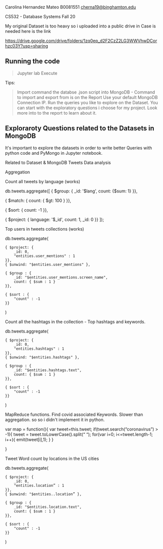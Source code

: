 
Carolina Hernandez Mateo
B0081551
cherna19@binghamton.edu





CS532 - Database Systems Fall 20


My original Dataset is too heavy so i uploaded into a public drive in Case is needed here is the link

https://drive.google.com/drive/folders/1zq0ep_d2F2CzZ2LG3WWVhwDCorhzc03Y?usp=sharing


## Running the code

> Jupyter lab
> Execute


Tips:

> Import command  the databse .json script into MongoDB  - Command to import and export from is on the Report
>  Use your default MongoDB Connection IP.
>Run the queries you like to explore on the Dataset. You can start with the exploratory questions i choose for my project. Look more into to the report to learn about it.


## Exploraroty Questions related to the Datasets in MongoDB

It's important to explore the datasets in order to write better Queries with python code and PyMongo in Jupyter notebook.

Related to Dataset & MongoDB Tweets Data analysis

Aggregation

Count all tweets by language (works)

db.tweets.aggregate([
{ $group: {
_id: '$lang',
count: {$sum: 1}
}},

{ $match: {
count: { $gt: 100 }
}},

{ $sort: {
count: -1
}},

{ $project: {
language: '$_id',
count: 1,
_id: 0
}}
]);

Top users in tweets collections (works)

db.tweets.aggregate(

    { $project: {
        _id: 0,
        "entities.user_mentions" : 1
    }},
    { $unwind: "$entities.user_mentions" },

    { $group : {
        _id: "$entities.user_mentions.screen_name",
        count: { $sum : 1 }
    }},

    { $sort : {
        "count" : -1
    }}
)


Count all the hashtags in the collection  - Top hashtags and keywords.


db.tweets.aggregate(

    { $project: {
        _id: 0,
        "entities.hashtags" : 1
    }},
    { $unwind: "$entities.hashtags" },

    { $group : {
        _id: "$entities.hashtags.text",
        count: { $sum : 1 }
    }},

    { $sort : {
        "count" : -1
    }}
)


MapReduce functions. Find covid associated Keywords. Slower than aggregation. so
so i didn't implement it in python.

var map = function(){
	 var tweet=this.tweet;
	if(tweet.search(“coronavirus”) > -1){
          tweet = tweet.toLowerCase().split(“  “);
           for(var i=0;  i<=tweet.length-1; i++){
                   emit(tweet[i],1);
                }
         }

}


Tweet Word count by locations in the US cities

db.tweets.aggregate(

    { $project: {
        _id: 0,
        "entities.location” : 1
    }},
    { $unwind: "$entities..location” },

    { $group : {
        _id: "$entities.location.text",
        count: { $sum : 1 }
    }},

    { $sort : {
        "count" : -1
    }}
)

